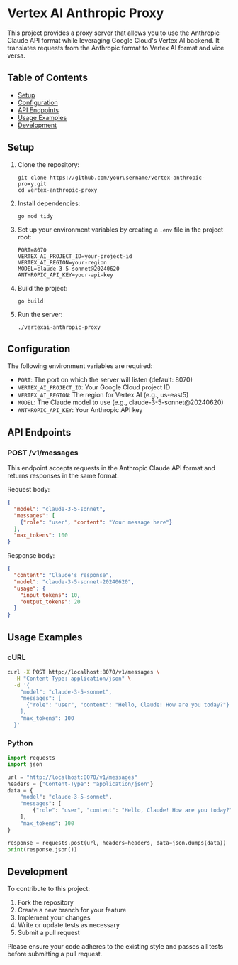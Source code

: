 # Vertex AI Anthropic Proxy

This project provides a proxy server that allows you to use the Anthropic Claude API format while leveraging Google Cloud's Vertex AI backend. It translates requests from the Anthropic format to Vertex AI format and vice versa.

## Table of Contents

- [Setup](#setup)
- [Configuration](#configuration)
- [API Endpoints](#api-endpoints)
- [Usage Examples](#usage-examples)
- [Development](#development)

## Setup

1. Clone the repository:
   ```
   git clone https://github.com/yourusername/vertex-anthropic-proxy.git
   cd vertex-anthropic-proxy
   ```

2. Install dependencies:
   ```
   go mod tidy
   ```

3. Set up your environment variables by creating a `.env` file in the project root:
   ```
   PORT=8070
   VERTEX_AI_PROJECT_ID=your-project-id
   VERTEX_AI_REGION=your-region
   MODEL=claude-3-5-sonnet@20240620
   ANTHROPIC_API_KEY=your-api-key
   ```

4. Build the project:
   ```
   go build
   ```

5. Run the server:
   ```
   ./vertexai-anthropic-proxy
   ```

## Configuration

The following environment variables are required:

- `PORT`: The port on which the server will listen (default: 8070)
- `VERTEX_AI_PROJECT_ID`: Your Google Cloud project ID
- `VERTEX_AI_REGION`: The region for Vertex AI (e.g., us-east5)
- `MODEL`: The Claude model to use (e.g., claude-3-5-sonnet@20240620)
- `ANTHROPIC_API_KEY`: Your Anthropic API key

## API Endpoints

### POST /v1/messages

This endpoint accepts requests in the Anthropic Claude API format and returns responses in the same format.

Request body:
```json
{
  "model": "claude-3-5-sonnet",
  "messages": [
    {"role": "user", "content": "Your message here"}
  ],
  "max_tokens": 100
}
```

Response body:
```json
{
  "content": "Claude's response",
  "model": "claude-3-5-sonnet-20240620",
  "usage": {
    "input_tokens": 10,
    "output_tokens": 20
  }
}
```

## Usage Examples

### cURL

```bash
curl -X POST http://localhost:8070/v1/messages \
  -H "Content-Type: application/json" \
  -d '{
    "model": "claude-3-5-sonnet",
    "messages": [
      {"role": "user", "content": "Hello, Claude! How are you today?"}
    ],
    "max_tokens": 100
  }'
```

### Python

```python
import requests
import json

url = "http://localhost:8070/v1/messages"
headers = {"Content-Type": "application/json"}
data = {
    "model": "claude-3-5-sonnet",
    "messages": [
        {"role": "user", "content": "Hello, Claude! How are you today?"}
    ],
    "max_tokens": 100
}

response = requests.post(url, headers=headers, data=json.dumps(data))
print(response.json())
```

## Development

To contribute to this project:

1. Fork the repository
2. Create a new branch for your feature
3. Implement your changes
4. Write or update tests as necessary
5. Submit a pull request

Please ensure your code adheres to the existing style and passes all tests before submitting a pull request.